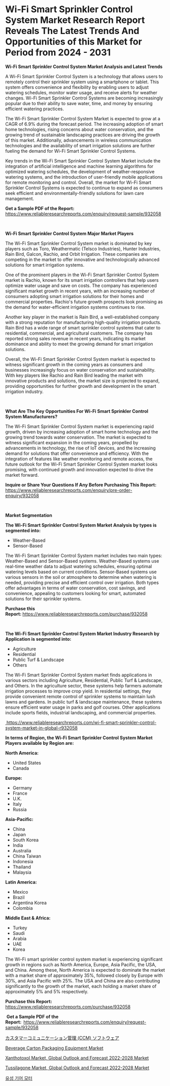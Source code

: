 <p><h1>Wi-Fi Smart Sprinkler Control System Market Research Report Reveals The Latest Trends And Opportunities of this Market for Period from 2024 - 2031</h1></p><p><strong>Wi-Fi Smart Sprinkler Control System Market Analysis and Latest Trends</strong></p>
<p><p>A Wi-Fi Smart Sprinkler Control System is a technology that allows users to remotely control their sprinkler system using a smartphone or tablet. This system offers convenience and flexibility by enabling users to adjust watering schedules, monitor water usage, and receive alerts for weather changes. Wi-Fi Smart Sprinkler Control Systems are becoming increasingly popular due to their ability to save water, time, and money by ensuring efficient watering practices.</p><p>The Wi-Fi Smart Sprinkler Control System Market is expected to grow at a CAGR of 6.9% during the forecast period. The increasing adoption of smart home technologies, rising concerns about water conservation, and the growing trend of sustainable landscaping practices are driving the growth of this market. Additionally, advancements in wireless communication technologies and the availability of smart irrigation solutions are further fueling the demand for Wi-Fi Smart Sprinkler Control Systems.</p><p>Key trends in the Wi-Fi Smart Sprinkler Control System Market include the integration of artificial intelligence and machine learning algorithms for optimized watering schedules, the development of weather-responsive watering systems, and the introduction of user-friendly mobile applications for remote monitoring and control. Overall, the market for Wi-Fi Smart Sprinkler Control Systems is expected to continue to expand as consumers seek efficient and environmentally-friendly solutions for lawn care management.</p></p>
<p><strong>Get a Sample PDF of the Report:&nbsp;</strong> <a href="https://www.reliableresearchreports.com/enquiry/request-sample/932058">https://www.reliableresearchreports.com/enquiry/request-sample/932058</a></p>
<p>&nbsp;</p>
<p><strong>Wi-Fi Smart Sprinkler Control System Major Market Players</strong></p>
<p><p>The Wi-Fi Smart Sprinkler Control System market is dominated by key players such as Toro, Weathermatic (Telsco Industries), Hunter Industries, Rain Bird, Galcon, Rachio, and Orbit Irrigation. These companies are competing in the market to offer innovative and technologically advanced solutions for smart irrigation systems.</p><p>One of the prominent players in the Wi-Fi Smart Sprinkler Control System market is Rachio, known for its smart irrigation controllers that help users optimize water usage and save on costs. The company has experienced significant market growth in recent years, with an increasing number of consumers adopting smart irrigation solutions for their homes and commercial properties. Rachio's future growth prospects look promising as the demand for water-efficient irrigation systems continues to rise.</p><p>Another key player in the market is Rain Bird, a well-established company with a strong reputation for manufacturing high-quality irrigation products. Rain Bird has a wide range of smart sprinkler control systems that cater to residential, commercial, and agricultural customers. The company has reported strong sales revenue in recent years, indicating its market dominance and ability to meet the growing demand for smart irrigation solutions.</p><p>Overall, the Wi-Fi Smart Sprinkler Control System market is expected to witness significant growth in the coming years as consumers and businesses increasingly focus on water conservation and sustainability. With key players like Rachio and Rain Bird leading the market with innovative products and solutions, the market size is projected to expand, providing opportunities for further growth and development in the smart irrigation industry.</p></p>
<p>&nbsp;</p>
<p><strong>What Are The Key Opportunities For Wi-Fi Smart Sprinkler Control System Manufacturers?</strong></p>
<p><p>The Wi-Fi Smart Sprinkler Control System market is experiencing rapid growth, driven by increasing adoption of smart home technology and the growing trend towards water conservation. The market is expected to witness significant expansion in the coming years, propelled by advancements in technology, the rise of IoT devices, and the increasing demand for solutions that offer convenience and efficiency. With the integration of features like weather monitoring and remote access, the future outlook for the Wi-Fi Smart Sprinkler Control System market looks promising, with continued growth and innovation expected to drive the market forward.</p></p>
<p><strong>Inquire or Share Your Questions If Any Before Purchasing This Report:</strong> <a href="https://www.reliableresearchreports.com/enquiry/pre-order-enquiry/932058">https://www.reliableresearchreports.com/enquiry/pre-order-enquiry/932058</a></p>
<p>&nbsp;</p>
<p><strong>Market Segmentation</strong></p>
<p><strong>The Wi-Fi Smart Sprinkler Control System Market Analysis by types is segmented into:</strong></p>
<p><ul><li>Weather-Based</li><li>Sensor-Based</li></ul></p>
<p><p>The Wi-Fi Smart Sprinkler Control System market includes two main types: Weather-Based and Sensor-Based systems. Weather-Based systems use real-time weather data to adjust watering schedules, ensuring optimal watering levels based on current conditions. Sensor-Based systems use various sensors in the soil or atmosphere to determine when watering is needed, providing precise and efficient control over irrigation. Both types offer advantages in terms of water conservation, cost savings, and convenience, appealing to customers looking for smart, automated solutions for their sprinkler systems.</p></p>
<p><strong>Purchase this Report:&nbsp;</strong><a href="https://www.reliableresearchreports.com/purchase/932058">https://www.reliableresearchreports.com/purchase/932058</a></p>
<p>&nbsp;</p>
<p><strong>The Wi-Fi Smart Sprinkler Control System Market Industry Research by Application is segmented into:</strong></p>
<p><ul><li>Agriculture</li><li>Residential</li><li>Public Turf & Landscape</li><li>Others</li></ul></p>
<p><p>The Wi-Fi Smart Sprinkler Control System market finds applications in various sectors including Agriculture, Residential, Public Turf & Landscape, and Others. In the agriculture sector, these systems help farmers automate irrigation processes to improve crop yield. In residential settings, they provide convenient remote control of sprinkler systems to maintain lush lawns and gardens. In public turf & landscape maintenance, these systems ensure efficient water usage in parks and golf courses. Other applications include sports fields, industrial landscaping, and commercial properties.</p></p>
<p><a href="https://www.reliableresearchreports.com/wi-fi-smart-sprinkler-control-system-market-in-global-r932058">&nbsp;https://www.reliableresearchreports.com/wi-fi-smart-sprinkler-control-system-market-in-global-r932058</a></p>
<p><strong>In terms of Region, the Wi-Fi Smart Sprinkler Control System Market Players available by Region are:</strong></p>
<p>
    <p> <strong> North America: </strong>
        <ul>
            <li>United States</li>
            <li>Canada</li>
        </ul>
        </p> 
    <p> <strong> Europe: </strong>
        <ul>
            <li>Germany</li>
            <li>France</li>
            <li>U.K.</li>
            <li>Italy</li>
            <li>Russia</li>
        </ul>
        </p> 
    <p> <strong> Asia-Pacific: </strong>
        <ul>
            <li>China</li>
            <li>Japan</li>
            <li>South Korea</li>
            <li>India</li>
            <li>Australia</li>
            <li>China Taiwan</li>
            <li>Indonesia</li>
            <li>Thailand</li>
            <li>Malaysia</li>
        </ul>
        </p> 
    <p> <strong> Latin America: </strong>
        <ul>
            <li>Mexico</li>
            <li>Brazil</li>
            <li>Argentina Korea</li>
            <li>Colombia</li>
        </ul>
        </p> 
    <p> <strong> Middle East & Africa: </strong>
        <ul>
            <li>Turkey</li>
            <li>Saudi</li>
            <li>Arabia</li>
            <li>UAE</li>
            <li>Korea</li>
        </ul>
    </p>
    </p>
<p><p>The Wi-Fi smart sprinkler control system market is experiencing significant growth in regions such as North America, Europe, Asia Pacific, the USA, and China. Among these, North America is expected to dominate the market with a market share of approximately 35%, followed closely by Europe with 30%, and Asia Pacific with 25%. The USA and China are also contributing significantly to the growth of the market, each holding a market share of approximately 5% and 5% respectively.</p></p>
<p><strong>Purchase this Report: </strong><a href="https://www.reliableresearchreports.com/purchase/932058">https://www.reliableresearchreports.com/purchase/932058</a></p>
<p>&nbsp;<strong>Get a Sample PDF of the Report:&nbsp;&nbsp;</strong><a href="https://www.reliableresearchreports.com/enquiry/request-sample/932058">https://www.reliableresearchreports.com/enquiry/request-sample/932058</a></p>
<p><strong></strong></p>
<p><p><a href="https://medium.com/@durgin521/2024%E5%B9%B4%E3%81%8B%E3%82%892031%E5%B9%B4%E3%81%BE%E3%81%A7%E3%81%AE%E6%9C%9F%E9%96%93%E3%81%AB%E3%81%8A%E3%81%91%E3%82%8B%E3%82%B0%E3%83%AD%E3%83%BC%E3%83%90%E3%83%AB%E9%A1%A7%E5%AE%A2%E3%82%B3%E3%83%9F%E3%83%A5%E3%83%8B%E3%82%B1%E3%83%BC%E3%82%B7%E3%83%A7%E3%83%B3%E7%AE%A1%E7%90%86-ccm-%E3%82%BD%E3%83%95%E3%83%88%E3%82%A6%E3%82%A7%E3%82%A2%E5%B8%82%E5%A0%B4%E3%81%AE%E6%A9%9F%E4%BC%9A%E3%81%A8%E4%BA%88%E6%B8%AC-15dad94a0f84">カスタマーコミュニケーション管理 (CCM) ソフトウェア</a></p><p><a href="https://github.com/santosh758595/Market-Research-Report-List-6/blob/main/beverage-carton-packaging-equipment-market.md">Beverage Carton Packaging Equipment Market</a></p><p><a href="https://issuu.com/reportprime-2/docs/xanthotoxol-market-global-outlook-a_dd9a7a34114de4">Xanthotoxol Market, Global Outlook and Forecast 2022-2028 Market</a></p><p><a href="https://issuu.com/reportprime-2/docs/tussilagone-market-global-outlook-a_4098da67796c71">Tussilagone Market, Global Outlook and Forecast 2022-2028 Market</a></p><p><a href="https://medium.com/@wallacecumfgmings567556/%EC%84%B8%EA%B3%84-%ED%94%8C%EB%9E%98%EB%8B%B7%EC%96%B4%EB%A6%AC-%EA%B8%B0%EC%96%B4-%EB%AA%A8%ED%84%B0-%EC%8B%9C%EC%9E%A5%EC%9D%80-2024%EB%85%84%EC%97%90%EC%84%9C-2031%EB%85%84%EA%B9%8C%EC%A7%80-9-9-%EC%9D%98-cagr%EB%A1%9C-%EC%84%B1%EC%9E%A5%ED%95%A0-%EA%B2%83%EC%9C%BC%EB%A1%9C-%EC%98%88%EC%83%81%EB%90%A9%EB%8B%88%EB%8B%A4-fa8313cf960c">유성 기어 모터</a></p></p>